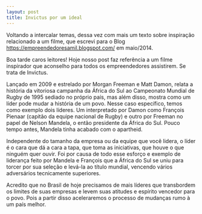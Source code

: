 ```yaml
---
layout: post
title: Invictus por um ideal
---
```


Voltando a intercalar temas, dessa vez com mais um texto sobre inspiração relacionado a um filme, que escrevi para o Blog https://empreendedoresamil.blogspot.com/ em maio/2014. 

Boa tarde caros leitores!
Hoje nosso post faz referência a um filme inspirador que aconselho para todos os empreendedores assistirem. Se trata de Invictus.

Lançado em 2009 e estrelado por Morgan Freeman e Matt Damon, relata a história da vitoriosa campanha da África do Sul ao Campeonato Mundial de Rugby de 1995 sediado no próprio país, mas além disso, mostra como um líder pode mudar a história de um povo. Nesse caso específico, temos como exemplo dois líderes. Um interpretado por Damon como François Pienaar (capitão da equipe nacional de Rugby) e outro por Freeman no papel de Nelson Mandela, o então presidente da África do Sul. Pouco tempo antes, Mandela tinha acabado com o apartheid.

Independente do tamanho da empresa ou da equipe que você lidera, o líder é o cara que dá a cara a tapa, que toma as iniciativas, que houve o que ninguém quer ouvir. Foi por causa de todo esse esforço e exemplo de liderança feito por Mandela e François que a África do Sul se uniu para torcer por sua seleção e levá-la ao título mundial, vencendo vários adversários tecnicamente superiores.

Acredito que no Brasil de hoje precisamos de mais líderes que transbordem os limites de suas empresas e levem suas atitudes e espírito vencedor para o povo. Pois a partir disso aceleraremos o processo de mudanças rumo à um país melhor.